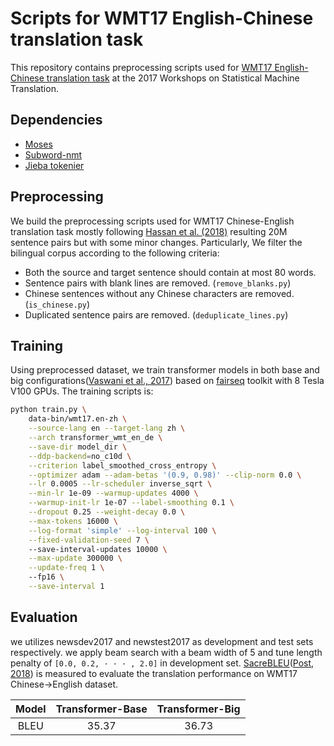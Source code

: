 # Scripts for WMT17 English-Chinese translation task
This repository contains preprocessing scripts used for [WMT17 English-Chinese translation task](http://www.statmt.org/wmt17/) at the 2017 Workshops on Statistical Machine Translation.
## Dependencies
* [Moses](https://github.com/moses-smt/mosesdecoder)
* [Subword-nmt](https://github.com/rsennrich/subword-nmt)
* [Jieba tokenier](https://github.com/fxsjy/jieba)

## Preprocessing
We build the preprocessing scripts used for WMT17 Chinese-English translation task mostly following [Hassan et al. (2018)](https://arxiv.org/abs/1803.05567) resulting 20M sentence pairs but with some minor changes. Particularly, We filter the bilingual corpus according to the following criteria:
* Both the source and target sentence should contain at most 80 words.
* Sentence pairs with blank lines are removed. (`remove_blanks.py`)
* Chinese sentences without any Chinese characters are removed. (`is_chinese.py`)
* Duplicated sentence pairs are removed. (`deduplicate_lines.py`)

## Training
Using preprocessed dataset, we train transformer models in both base and big configurations([Vaswani et al., 2017](https://papers.nips.cc/paper/7181-attention-is-all-you-need.pdf)) based on [fairseq](https://github.com/pytorch/fairseq) toolkit with 8 Tesla V100 GPUs. The training scripts is:
```bash
python train.py \
    data-bin/wmt17.en-zh \
    --source-lang en --target-lang zh \
    --arch transformer_wmt_en_de \
    --save-dir model_dir \
    --ddp-backend=no_c10d \
    --criterion label_smoothed_cross_entropy \
    --optimizer adam --adam-betas '(0.9, 0.98)' --clip-norm 0.0 \
    --lr 0.0005 --lr-scheduler inverse_sqrt \
    --min-lr 1e-09 --warmup-updates 4000 \
    --warmup-init-lr 1e-07 --label-smoothing 0.1 \
    --dropout 0.25 --weight-decay 0.0 \
    --max-tokens 16000 \
    --log-format 'simple' --log-interval 100 \
    --fixed-validation-seed 7 \ 
    --save-interval-updates 10000 \
    --max-update 300000 \
    --update-freq 1 \ 
    --fp16 \
    --save-interval 1
```

## Evaluation
we utilizes newsdev2017 and newstest2017 as development and test sets respectively. we apply beam search with a beam width of 5 and tune length penalty of `[0.0, 0.2, · · · , 2.0]` in development set. [SacreBLEU](https://github.com/mjpost/sacrebleu/)([Post, 2018](https://www.aclweb.org/anthology/W18-6319.pdf)) is measured to evaluate the translation performance on WMT17 Chinese->English dataset.

|Model|Transformer-Base|Transformer-Big|
|:-:|:-:|:-:|
|BLEU|35.37|36.73|


